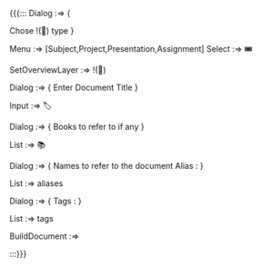 {{{:::
Dialog :=> {

Chose !(🎫) type 
}

Menu :=>  [Subject,Project,Presentation,Assignment]
Select :=> 🎟️

SetOverviewLayer :=> !(🎫)

Dialog :=> {
Enter Document Title 
}

Input :=> 🏷️

Dialog :=> {
Books to refer to if any
}

List :=> 📚

Dialog :=> {
Names to refer to the document
Alias : 
}

List :=> aliases

Dialog :=> {
Tags :
}

List :=> tags

BuildDocument :=>


:::}}}
